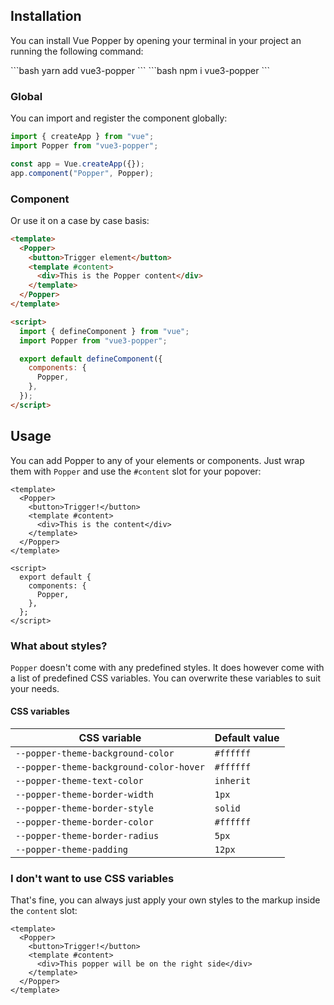 ## Installation

You can install Vue Popper by opening your terminal in your project an running the following command:

<CodeGroup>
<CodeBlock title="YARN" active>
```bash
yarn add vue3-popper
```
</CodeBlock>

<CodeBlock title="NPM">
```bash
npm i vue3-popper
```
</CodeBlock>
</CodeGroup>

### Global

You can import and register the component globally:

```javascript
import { createApp } from "vue";
import Popper from "vue3-popper";

const app = Vue.createApp({});
app.component("Popper", Popper);
```

### Component

Or use it on a case by case basis:

```html
<template>
  <Popper>
    <button>Trigger element</button>
    <template #content>
      <div>This is the Popper content</div>
    </template>
  </Popper>
</template>

<script>
  import { defineComponent } from "vue";
  import Popper from "vue3-popper";

  export default defineComponent({
    components: {
      Popper,
    },
  });
</script>
```

## Usage

You can add Popper to any of your elements or components. Just wrap them with `Popper` and use the `#content` slot for your popover:

```vue
<template>
  <Popper>
    <button>Trigger!</button>
    <template #content>
      <div>This is the content</div>
    </template>
  </Popper>
</template>

<script>
  export default {
    components: {
      Popper,
    },
  };
</script>
```

### What about styles?

`Popper` doesn't come with any predefined styles. It does however come with a list of predefined CSS variables. You can overwrite these variables to suit your needs.

#### CSS variables

| CSS variable                            | Default value |
| --------------------------------------- | ------------- |
| `--popper-theme-background-color`       | `#ffffff`     |
| `--popper-theme-background-color-hover` | `#ffffff`     |
| `--popper-theme-text-color`             | `inherit`     |
| `--popper-theme-border-width`           | `1px`         |
| `--popper-theme-border-style`           | `solid`       |
| `--popper-theme-border-color`           | `#ffffff`     |
| `--popper-theme-border-radius`          | `5px`         |
| `--popper-theme-padding`                | `12px`        |

### I don't want to use CSS variables

That's fine, you can always just apply your own styles to the markup inside the `content` slot:

```vue
<template>
  <Popper>
    <button>Trigger!</button>
    <template #content>
      <div>This popper will be on the right side</div>
    </template>
  </Popper>
</template>
```
